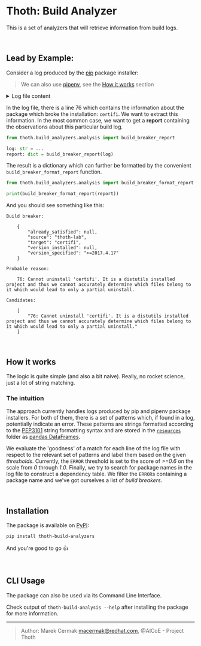 # Thoth: Build Analyzer

This is a set of analyzers that will retrieve information from build logs.

<br>

## Lead by Example:

Consider a log produced by the [pip](https://pypi.org/project/pip/) package installer:

> We can also use [pipenv](https://pypi.org/project/pipenv/), see the [How it works](how-it-works) section

<details>
  <summary> Log file content </summary>
  <pre>Processing /home/macermak/RedHat/aicoe/lab
Collecting networkx (from thoth-lab==0.0.3)
Collecting requests (from thoth-lab==0.0.3)
  Using cached <a href="https://files.pythonhosted.org/packages/7d/e3/20f3d364d6c8e5d2353c72a67778eb189176f08e873c9900e10c0287b84b/requests-2.21.0-py2.py3-none-any.whl">https://files.pythonhosted.org/packages/7d/e3/20f3d364d6c8e5d2353c72a67778eb189176f08e873c9900e10c0287b84b/requests-2.21.0-py2.py3-none-any.whl</a>
Collecting pandas (from thoth-lab==0.0.3)
  Using cached <a href="https://files.pythonhosted.org/packages/e6/de/a0d3defd8f338eaf53ef716e40ef6d6c277c35d50e09b586e170169cdf0d/pandas-0.24.1-cp36-cp36m-manylinux1_x86_64.whl">https://files.pythonhosted.org/packages/e6/de/a0d3defd8f338eaf53ef716e40ef6d6c277c35d50e09b586e170169cdf0d/pandas-0.24.1-cp36-cp36m-manylinux1_x86_64.whl</a>
Collecting plotly (from thoth-lab==0.0.3)
  Using cached <a href="https://files.pythonhosted.org/packages/fd/db/003b5cfbc710f4d4982440451185b952269e4080a57ae7e760a2ceb8ce0c/plotly-3.6.1-py2.py3-none-any.whl">https://files.pythonhosted.org/packages/fd/db/003b5cfbc710f4d4982440451185b952269e4080a57ae7e760a2ceb8ce0c/plotly-3.6.1-py2.py3-none-any.whl</a>
Collecting decorator&gt;=4.3.0 (from networkx-&gt;thoth-lab==0.0.3)
  Using cached <a href="https://files.pythonhosted.org/packages/f1/cd/7c8240007e9716b14679bc217a1baefa4432aa30394f7e2ec40a52b1a708/decorator-4.3.2-py2.py3-none-any.whl">https://files.pythonhosted.org/packages/f1/cd/7c8240007e9716b14679bc217a1baefa4432aa30394f7e2ec40a52b1a708/decorator-4.3.2-py2.py3-none-any.whl</a>
Collecting idna&lt;2.9,&gt;=2.5 (from requests-&gt;thoth-lab==0.0.3)
  Using cached <a href="https://files.pythonhosted.org/packages/14/2c/cd551d81dbe15200be1cf41cd03869a46fe7226e7450af7a6545bfc474c9/idna-2.8-py2.py3-none-any.whl">https://files.pythonhosted.org/packages/14/2c/cd551d81dbe15200be1cf41cd03869a46fe7226e7450af7a6545bfc474c9/idna-2.8-py2.py3-none-any.whl</a>
Collecting urllib3&lt;1.25,&gt;=1.21.1 (from requests-&gt;thoth-lab==0.0.3)
  Using cached <a href="https://files.pythonhosted.org/packages/62/00/ee1d7de624db8ba7090d1226aebefab96a2c71cd5cfa7629d6ad3f61b79e/urllib3-1.24.1-py2.py3-none-any.whl">https://files.pythonhosted.org/packages/62/00/ee1d7de624db8ba7090d1226aebefab96a2c71cd5cfa7629d6ad3f61b79e/urllib3-1.24.1-py2.py3-none-any.whl</a>
Collecting certifi&gt;=2017.4.17 (from requests-&gt;thoth-lab==0.0.3)
  Using cached <a href="https://files.pythonhosted.org/packages/9f/e0/accfc1b56b57e9750eba272e24c4dddeac86852c2bebd1236674d7887e8a/certifi-2018.11.29-py2.py3-none-any.whl">https://files.pythonhosted.org/packages/9f/e0/accfc1b56b57e9750eba272e24c4dddeac86852c2bebd1236674d7887e8a/certifi-2018.11.29-py2.py3-none-any.whl</a>
Collecting chardet&lt;3.1.0,&gt;=3.0.2 (from requests-&gt;thoth-lab==0.0.3)
  Using cached <a href="https://files.pythonhosted.org/packages/bc/a9/01ffebfb562e4274b6487b4bb1ddec7ca55ec7510b22e4c51f14098443b8/chardet-3.0.4-py2.py3-none-any.whl">https://files.pythonhosted.org/packages/bc/a9/01ffebfb562e4274b6487b4bb1ddec7ca55ec7510b22e4c51f14098443b8/chardet-3.0.4-py2.py3-none-any.whl</a>
Collecting python-dateutil&gt;=2.5.0 (from pandas-&gt;thoth-lab==0.0.3)
  Using cached <a href="https://files.pythonhosted.org/packages/41/17/c62faccbfbd163c7f57f3844689e3a78bae1f403648a6afb1d0866d87fbb/python_dateutil-2.8.0-py2.py3-none-any.whl">https://files.pythonhosted.org/packages/41/17/c62faccbfbd163c7f57f3844689e3a78bae1f403648a6afb1d0866d87fbb/python_dateutil-2.8.0-py2.py3-none-any.whl</a>
Collecting pytz&gt;=2011k (from pandas-&gt;thoth-lab==0.0.3)
  Using cached <a href="https://files.pythonhosted.org/packages/61/28/1d3920e4d1d50b19bc5d24398a7cd85cc7b9a75a490570d5a30c57622d34/pytz-2018.9-py2.py3-none-any.whl">https://files.pythonhosted.org/packages/61/28/1d3920e4d1d50b19bc5d24398a7cd85cc7b9a75a490570d5a30c57622d34/pytz-2018.9-py2.py3-none-any.whl</a>
Collecting numpy&gt;=1.12.0 (from pandas-&gt;thoth-lab==0.0.3)
  Using cached <a href="https://files.pythonhosted.org/packages/f5/bf/4981bcbee43934f0adb8f764a1e70ab0ee5a448f6505bd04a87a2fda2a8b/numpy-1.16.1-cp36-cp36m-manylinux1_x86_64.whl">https://files.pythonhosted.org/packages/f5/bf/4981bcbee43934f0adb8f764a1e70ab0ee5a448f6505bd04a87a2fda2a8b/numpy-1.16.1-cp36-cp36m-manylinux1_x86_64.whl</a>
Collecting six (from plotly-&gt;thoth-lab==0.0.3)
  Using cached <a href="https://files.pythonhosted.org/packages/73/fb/00a976f728d0d1fecfe898238ce23f502a721c0ac0ecfedb80e0d88c64e9/six-1.12.0-py2.py3-none-any.whl">https://files.pythonhosted.org/packages/73/fb/00a976f728d0d1fecfe898238ce23f502a721c0ac0ecfedb80e0d88c64e9/six-1.12.0-py2.py3-none-any.whl</a>
Collecting retrying&gt;=1.3.3 (from plotly-&gt;thoth-lab==0.0.3)
Collecting nbformat&gt;=4.2 (from plotly-&gt;thoth-lab==0.0.3)
  Using cached <a href="https://files.pythonhosted.org/packages/da/27/9a654d2b6cc1eaa517d1c5a4405166c7f6d72f04f6e7eea41855fe808a46/nbformat-4.4.0-py2.py3-none-any.whl">https://files.pythonhosted.org/packages/da/27/9a654d2b6cc1eaa517d1c5a4405166c7f6d72f04f6e7eea41855fe808a46/nbformat-4.4.0-py2.py3-none-any.whl</a>
Collecting traitlets&gt;=4.1 (from nbformat&gt;=4.2-&gt;plotly-&gt;thoth-lab==0.0.3)
  Using cached <a href="https://files.pythonhosted.org/packages/93/d6/abcb22de61d78e2fc3959c964628a5771e47e7cc60d53e9342e21ed6cc9a/traitlets-4.3.2-py2.py3-none-any.whl">https://files.pythonhosted.org/packages/93/d6/abcb22de61d78e2fc3959c964628a5771e47e7cc60d53e9342e21ed6cc9a/traitlets-4.3.2-py2.py3-none-any.whl</a>
Collecting jupyter-core (from nbformat&gt;=4.2-&gt;plotly-&gt;thoth-lab==0.0.3)
  Using cached <a href="https://files.pythonhosted.org/packages/1d/44/065d2d7bae7bebc06f1dd70d23c36da8c50c0f08b4236716743d706762a8/jupyter_core-4.4.0-py2.py3-none-any.whl">https://files.pythonhosted.org/packages/1d/44/065d2d7bae7bebc06f1dd70d23c36da8c50c0f08b4236716743d706762a8/jupyter_core-4.4.0-py2.py3-none-any.whl</a>
Collecting jsonschema!=2.5.0,&gt;=2.4 (from nbformat&gt;=4.2-&gt;plotly-&gt;thoth-lab==0.0.3)
  Using cached <a href="https://files.pythonhosted.org/packages/77/de/47e35a97b2b05c2fadbec67d44cfcdcd09b8086951b331d82de90d2912da/jsonschema-2.6.0-py2.py3-none-any.whl">https://files.pythonhosted.org/packages/77/de/47e35a97b2b05c2fadbec67d44cfcdcd09b8086951b331d82de90d2912da/jsonschema-2.6.0-py2.py3-none-any.whl</a>
Collecting ipython-genutils (from nbformat&gt;=4.2-&gt;plotly-&gt;thoth-lab==0.0.3)
  Using cached <a href="https://files.pythonhosted.org/packages/fa/bc/9bd3b5c2b4774d5f33b2d544f1460be9df7df2fe42f352135381c347c69a/ipython_genutils-0.2.0-py2.py3-none-any.whl">https://files.pythonhosted.org/packages/fa/bc/9bd3b5c2b4774d5f33b2d544f1460be9df7df2fe42f352135381c347c69a/ipython_genutils-0.2.0-py2.py3-none-any.whl</a>
Building wheels for collected packages: thoth-lab
  Running setup.py bdist_wheel for thoth-lab: started
  Running setup.py bdist_wheel for thoth-lab: finished with status 'done'
  Stored in directory: /tmp/pip-ephem-wheel-cache-_4menpyv/wheels/c6/6e/7d/ef751ae03b7d549816c6658c7f8065cb889a8de3f0c2b3ca6c
Successfully built thoth-lab
selinon 0.1.0rc9 requires celery&gt;=4, which is not installed.
thoth-analyzer 0.1.0 requires distro, which is not installed.
thoth-storages 0.9.5 requires aiogremlin==3.2.6rc1, which is not installed.
tensorflow-tensorboard 1.5.1 has requirement bleach==1.5.0, but you'll have bleach 2.1.4 which is incompatible.
tensorflow-tensorboard 1.5.1 has requirement html5lib==0.9999999, but you'll have html5lib 1.0.1 which is incompatible.
tensorboard 1.6.0 has requirement bleach==1.5.0, but you'll have bleach 2.1.4 which is incompatible.
tensorboard 1.6.0 has requirement html5lib==0.9999999, but you'll have html5lib 1.0.1 which is incompatible.
notebook 5.7.0 has requirement jupyter-client&gt;=5.2.0, but you'll have jupyter-client 5.1.0 which is incompatible.
notebook 5.7.0 has requirement pyzmq&gt;=17, but you'll have pyzmq 16.0.3 which is incompatible.
kaggle 1.4.7.1 has requirement urllib3&lt;1.23.0,&gt;=1.15, but you'll have urllib3 1.24.1 which is incompatible.
botocore 1.11.3 has requirement urllib3&lt;1.24,&gt;=1.20, but you'll have urllib3 1.24.1 which is incompatible.
awscli 1.14.25 has requirement botocore==1.8.29, but you'll have botocore 1.11.3 which is incompatible.
awscli 1.14.25 has requirement colorama&lt;=0.3.7,&gt;=0.2.5, but you'll have colorama 0.3.9 which is incompatible.
awscli 1.14.25 has requirement PyYAML&lt;=3.12,&gt;=3.10, but you'll have pyyaml 3.13 which is incompatible.
thoth-storages 0.9.5 has requirement yarl&lt;1.2, but you'll have yarl 1.3.0 which is incompatible.
spyder-kernels 0.2.6 has requirement jupyter-client&gt;=5.2.3, but you'll have jupyter-client 5.1.0 which is incompatible.
spyder-kernels 0.2.6 has requirement pyzmq&gt;=17, but you'll have pyzmq 16.0.3 which is incompatible.
rstcheck 2.2 has requirement sphinx&lt;1.5,&gt;=1.3, but you'll have sphinx 1.8.1 which is incompatible.
gremlinpython 3.2.6 has requirement six==1.10.0, but you'll have six 1.12.0 which is incompatible.
gremlinpython 3.2.6 has requirement tornado==4.4.1, but you'll have tornado 4.5.2 which is incompatible.
Installing collected packages: decorator, networkx, idna, urllib3, certifi, chardet, requests, six, python-dateutil, pytz, numpy, pandas, retrying, ipython-genutils, traitlets, jupyter-core, jsonschema, nbformat, plotly, thoth-lab
  Found existing installation: decorator 4.3.2
    Uninstalling decorator-4.3.2:
      Successfully uninstalled decorator-4.3.2
  Found existing installation: networkx 2.2
    Uninstalling networkx-2.2:
      Successfully uninstalled networkx-2.2
  Found existing installation: idna 2.8
    Uninstalling idna-2.8:
      Successfully uninstalled idna-2.8
  Found existing installation: urllib3 1.24.1
    Uninstalling urllib3-1.24.1:
      Successfully uninstalled urllib3-1.24.1
  Found existing installation: certifi 2018.11.29
Cannot uninstall 'certifi'. It is a distutils installed project and thus we cannot accurately determine which files belong to it which would lead to only a partial uninstall.
You are using pip version 18.1, however version 19.0.2 is available.
You should consider upgrading via the 'pip install --upgrade pip' command.
  </pre>
</details>

In the log file, there is a line 76 which contains the information about the package which broke the installation: `certifi`. We want to extract this information. In the most common case, we want to get a **report** containing the observations about this particular build log.

```python
from thoth.build_analyzers.analysis import build_breaker_report

log: str = ...
report: dict = build_breaker_report(log)
```

The result is a dictionary which can further be formatted by the convenient `build_breaker_format_report` function.

```python
from thoth.build_analyzers.analysis import build_breaker_format_report

print(build_breaker_format_report(report))
```

And you should see something like this:

```
Build breaker:

    {
        "already_satisfied": null,
        "source": "thoth-lab",
        "target": "certifi",
        "version_installed": null,
        "version_specified": ">=2017.4.17"
    }

Probable reason:

    76: Cannot uninstall 'certifi'. It is a distutils installed project and thus we cannot accurately determine which files belong to it which would lead to only a partial uninstall.

Candidates:

    [
        "76: Cannot uninstall 'certifi'. It is a distutils installed project and thus we cannot accurately determine which files belong to it which would lead to only a partial uninstall."
    ]
```

<br>

## How it works

The logic is quite simple (and also a bit naive). Really, no rocket science, just a lot of string matching.

### The intuition

The approach currently handles logs produced by pip and pipenv package installers. For both of them, there is a set of patterns which, if found in a log, potentially indicate an error. These patterns are strings formatted according to the [PEP3101](https://www.python.org/dev/peps/pep-3101/) string formatting syntax and are stored in the [`resources`](/thoth/build_analyzers/resources) folder as [pandas DataFrames](https://pandas.pydata.org/pandas-docs/version/0.23.4/generated/pandas.DataFrame.html).

We evaluate the 'goodness' of a match for each line of the log file with respect to the relevant set of patterns and label them based on the given _thresholds_. Currently, the `ERROR` threshold is set to the score of _>=0.6_ on the scale from _0_ through _1.0_. Finally, we try to search for package names in the log file to construct a dependency table. We filter the `ERROR`s containing a package name and we've got ourselves a list of _build breakers_.

<br>

## Installation

The package is available on [PyPI](https://pypi.org/project/thoth-build-analyzers/):

```bash
pip install thoth-build-analyzers
```

And you're good to go :thumbsup:

<br>

## CLI Usage

The package can also be used via its Command Line Interface.

Check output of `thoth-build-analysis --help` after installing the package for more information.

--------------------------------------------------------------------------------

> Author: Marek Cermak [macermak@redhat.com](mailto:macermak@redhat.com), @AICoE - Project Thoth
